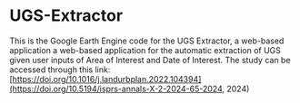 # UGS-Extractor
This is the Google Earth Engine code for the UGS Extractor, a web-based application a web-based application for the automatic extraction of UGS given user inputs of Area of Interest and Date of Interest. The study can be accessed through this link: [https://doi.org/10.1016/j.landurbplan.2022.104394](https://doi.org/10.5194/isprs-annals-X-2-2024-65-2024, 2024)
